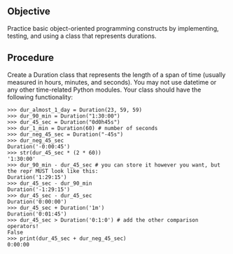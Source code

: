 ## Objective
Practice basic object-oriented programming constructs by implementing, testing, and using a class that represents durations.

## Procedure
Create a Duration class that represents the length of a span of time (usually measured in hours, minutes, and seconds). 
You may not use datetime or any other time-related Python modules. Your class should have the following functionality:

    >>> dur_almost_1_day = Duration(23, 59, 59)
    >>> dur_90_min = Duration("1:30:00")
    >>> dur_45_sec = Duration("0d0h45s")
    >>> dur_1_min = Duration(60) # number of seconds
    >>> dur_neg_45_sec = Duration("-45s")
    >>> dur_neg_45_sec
    Duration('-0:00:45')
    >>> str(dur_45_sec * (2 * 60))
    '1:30:00'
    >>> dur_90_min - dur_45_sec # you can store it however you want, but the repr MUST look like this:
    Duration('1:29:15')
    >>> dur_45_sec - dur_90_min
    Duration('-1:29:15')
    >>> dur_45_sec - dur_45_sec
    Duration('0:00:00')
    >>> dur_45_sec + Duration('1m')
    Duration('0:01:45')
    >>> dur_45_sec > Duration('0:1:0') # add the other comparison operators!
    False
    >>> print(dur_45_sec + dur_neg_45_sec)
    0:00:00
